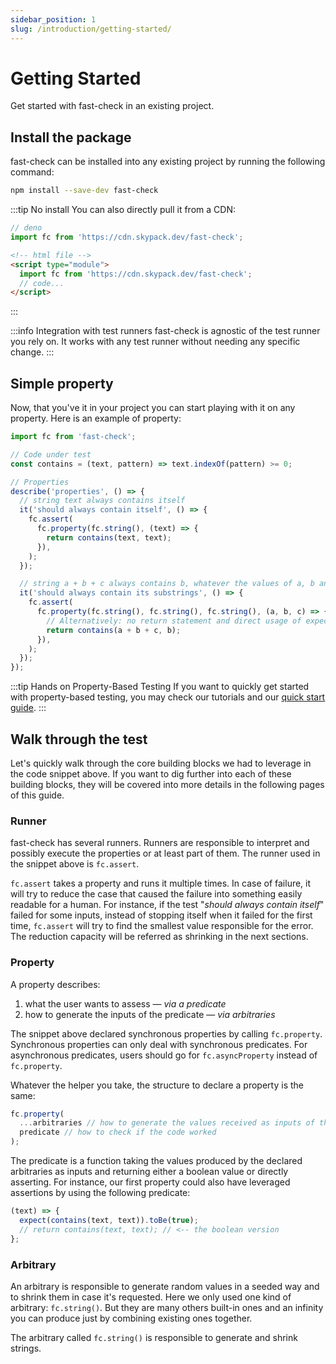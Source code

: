 ```yaml
---
sidebar_position: 1
slug: /introduction/getting-started/
---
```


# Getting Started

Get started with fast-check in an existing project.

## Install the package

fast-check can be installed into any existing project by running the following command:

```bash npm2yarn
npm install --save-dev fast-check
```

:::tip No install
You can also directly pull it from a CDN:

```ts
// deno
import fc from 'https://cdn.skypack.dev/fast-check';
```

```html
<!-- html file -->
<script type="module">
  import fc from 'https://cdn.skypack.dev/fast-check';
  // code...
</script>
```

:::

:::info Integration with test runners
fast-check is agnostic of the test runner you rely on. It works with any test runner without needing any specific change.
:::

## Simple property

Now, that you've it in your project you can start playing with it on any property. Here is an example of property:

```js
import fc from 'fast-check';

// Code under test
const contains = (text, pattern) => text.indexOf(pattern) >= 0;

// Properties
describe('properties', () => {
  // string text always contains itself
  it('should always contain itself', () => {
    fc.assert(
      fc.property(fc.string(), (text) => {
        return contains(text, text);
      }),
    );
  });

  // string a + b + c always contains b, whatever the values of a, b and c
  it('should always contain its substrings', () => {
    fc.assert(
      fc.property(fc.string(), fc.string(), fc.string(), (a, b, c) => {
        // Alternatively: no return statement and direct usage of expect or assert
        return contains(a + b + c, b);
      }),
    );
  });
});
```

:::tip Hands on Property-Based Testing
If you want to quickly get started with property-based testing, you may check our tutorials and our [quick start guide](/docs/tutorials/quick-start/).
:::

## Walk through the test

Let's quickly walk through the core building blocks we had to leverage in the code snippet above. If you want to dig further into each of these building blocks, they will be covered into more details in the following pages of this guide.

### Runner

fast-check has several runners. Runners are responsible to interpret and possibly execute the properties or at least part of them. The runner used in the snippet above is `fc.assert`.

`fc.assert` takes a property and runs it multiple times. In case of failure, it will try to reduce the case that caused the failure into something easily readable for a human. For instance, if the test "_should always contain itself_" failed for some inputs, instead of stopping itself when it failed for the first time, `fc.assert` will try to find the smallest value responsible for the error. The reduction capacity will be referred as shrinking in the next sections.

### Property

A property describes:

1. what the user wants to assess — _via a predicate_
2. how to generate the inputs of the predicate — _via arbitraries_

The snippet above declared synchronous properties by calling `fc.property`. Synchronous properties can only deal with synchronous predicates. For asynchronous predicates, users should go for `fc.asyncProperty` instead of `fc.property`.

Whatever the helper you take, the structure to declare a property is the same:

```js
fc.property(
  ...arbitraries // how to generate the values received as inputs of the predicate
  predicate // how to check if the code worked
);
```

The predicate is a function taking the values produced by the declared arbitraries as inputs and returning either a boolean value or directly asserting. For instance, our first property could also have leveraged assertions by using the following predicate:

```js
(text) => {
  expect(contains(text, text)).toBe(true);
  // return contains(text, text); // <-- the boolean version
};
```

### Arbitrary

An arbitrary is responsible to generate random values in a seeded way and to shrink them in case it's requested. Here we only used one kind of arbitrary: `fc.string()`. But they are many others built-in ones and an infinity you can produce just by combining existing ones together.

The arbitrary called `fc.string()` is responsible to generate and shrink strings.
